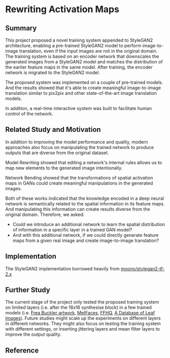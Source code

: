 # Rewriting Activation Maps

## Summary  
This project proposed a novel training system appended to StyleGAN2 architecture, enabling a pre-trained StyleGAN2 model to perform image-to-image translation, even if the input images are not in the original domain. The training system is based on an encoder network that downscales the generated images from a StyleGAN2 model and matches the distribution of the earlier feature maps in the same model. After training, the encoder network is migrated to the StyleGAN2 model.   

The proposed system was implemented on a couple of pre-trained models. And the results showed that it's able to create meaningful image-to-image translation similar to pix2pix and other state-of-the-art image translation models.  

In addition, a real-time interactive system was built to facilitate human control of the network.   

## Related Study and Motivation  

In addition to improving the model performance and quality, modern approaches also focus on manipulating the trained network to produce outputs that are diverse from the original dataset.  

Model Rewriting showed that editing a network's internal rules allows us to map new elements to the generated image intentionally.

Network Bending showed that the transformations of spatial activation maps in GANs could create meaningful manipulations in the generated images. 

Both of these works indicated that the knowledge encoded in a deep neural network is semantically related to the spatial information in its feature maps. And manipulating this information can create results diverse from the original domain. Therefore, we asked:  
 * Could we introduce an additional network to learn the spatial distribution of information in a specific layer in a trained GAN model? 
 * And with this additional network, if we could directly generate feature maps from a given real image and create image-to-image translation?  

## Implementation  

The StyleGAN2 implementation borrowed heavily from [moono/stylegan2-tf-2.x](https://github.com/moono/stylegan2-tf-2.x)  

## Further Study  

The current stage of the project only tested the proposed training system on limited layers (i.e. after the 16x16 synthesise block) in a few trained models (i.e. [Frea Buckler artwork](https://twitter.com/dvsch/status/1255885874560225284), [MetFaces](https://twitter.com/ak92501/status/1282466682267676675), [FFHQ](https://github.com/NVlabs/ffhq-dataset), [A Database of Leaf Images](https://data.mendeley.com/datasets/hb74ynkjcn/1)). Future studies might scale up the experiments on different layers in different networks. They might also focus on testing the training system with different settings, or inserting jittering layers and mean filter layers to improve the output quality.  

## Reference  


